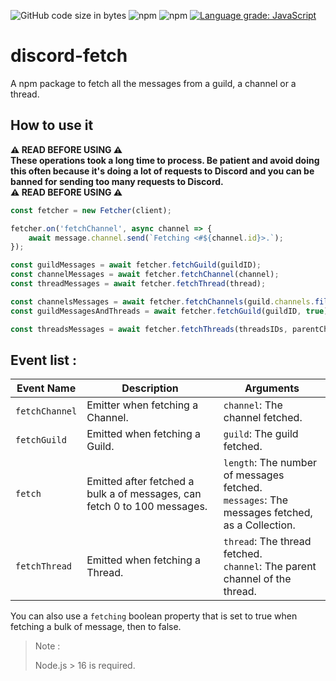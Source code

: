 ![GitHub code size in bytes](https://img.shields.io/github/languages/code-size/Ayfri/discord-fetch-messages)
![npm](https://img.shields.io/npm/dt/discord-fetch-messages)
![npm](https://img.shields.io/npm/v/discord-fetch-messages?label=latest%20version)
[![Language grade: JavaScript](https://img.shields.io/lgtm/grade/javascript/g/Ayfri/discord-fetch-messages.svg?logo=lgtm&logoWidth=18)](https://lgtm.com/projects/g/Ayfri/discord-fetch-messages/context:javascript)

# discord-fetch

A npm package to fetch all the messages from a guild, a channel or a thread.

## How to use it

<strong>⚠️ READ BEFORE USING ⚠️ <br>
These operations took a long time to process. Be patient and avoid doing this often because it's doing a lot of requests to Discord and you can be banned for sending too many requests to Discord. <br>
⚠️ READ BEFORE USING ⚠️
</strong>

```js
const fetcher = new Fetcher(client);

fetcher.on('fetchChannel', async channel => {
	await message.channel.send(`Fetching <#${channel.id}>.`);
});

const guildMessages = await fetcher.fetchGuild(guildID);
const channelMessages = await fetcher.fetchChannel(channel);
const threadMessages = await fetcher.fetchThread(thread);

const channelsMessages = await fetcher.fetchChannels(guild.channels.filter(channel => channel.isText() && !channel.isThread() && channel.name.startsWith('g')));
const guildMessagesAndThreads = await fetcher.fetchGuild(guildID, true);

const threadsMessages = await fetcher.fetchThreads(threadsIDs, parentChannelOfThreads);
```

## Event list :

| Event Name     | Description                                                              | Arguments                                                                                        |
| -------------- | ------------------------------------------------------------------------ | ------------------------------------------------------------------------------------------------ |
| `fetchChannel` | Emitter when fetching a Channel.                                         | `channel`: The channel fetched.                                                                  |
| `fetchGuild`   | Emitted when fetching a Guild.                                           | `guild`: The guild fetched.                                                                      |
| `fetch`        | Emitted after fetched a bulk a of messages, can fetch 0 to 100 messages. | `length`: The number of messages fetched.<br/>`messages`: The messages fetched, as a Collection. |
| `fetchThread`  | Emitted when fetching a Thread.                                          | `thread`: The thread fetched.<br/>`channel`: The parent channel of the thread.                   |

You can also use a `fetching` boolean property that is set to true when fetching a bulk of message, then to false.

> Note :
>
> Node.js > 16 is required.
